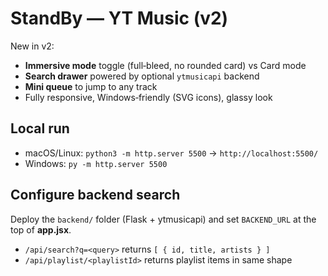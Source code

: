 # StandBy — YT Music (v2)

New in v2:
- **Immersive mode** toggle (full‑bleed, no rounded card) vs Card mode
- **Search drawer** powered by optional `ytmusicapi` backend
- **Mini queue** to jump to any track
- Fully responsive, Windows‑friendly (SVG icons), glassy look

## Local run
- macOS/Linux: `python3 -m http.server 5500` → `http://localhost:5500/`
- Windows: `py -m http.server 5500`

## Configure backend search
Deploy the `backend/` folder (Flask + ytmusicapi) and set `BACKEND_URL` at the top of **app.jsx**.
- `/api/search?q=<query>` returns `[ { id, title, artists } ]`
- `/api/playlist/<playlistId>` returns playlist items in same shape

